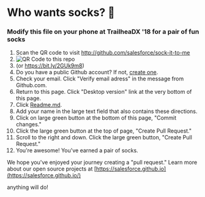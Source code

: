 # Who wants socks? 🧦
### Modify this file on your phone at TrailheaDX '18 for a pair of fun socks
1. Scan the QR code to visit http://github.com/salesforce/sock-it-to-me
1. ![QR Code to this repo](https://goo.gl/eoho2z.qr)
1. (or https://bit.ly/2GUk9m8)
1. Do you have a public Github account? If not, [create one](https://github.com/join).
1. Check your email. Click "Verify email adress" in the message from Github.com.
1. Return to this page. Click "Desktop version" link at the very bottom of this page.
1. Click [Readme.md](https://github.com/salesforce/sock-it-to-me/edit/master/README.md).
2. Add your name in the large text field that also contains these directions.
3. Click on large green button at the bottom of this page, "Commit changes."
3. Click the large green button at the top of page, "Create Pull Request."
3. Scroll to the right and down. Click the large green button, "Create Pull Request."
4. You're awesome! You've earned a pair of socks.

We hope you've enjoyed your journey creating a "pull request." Learn more about our open source projects at [https://salesforce.github.io](https://salesforce.github.io/)

anything will do!
